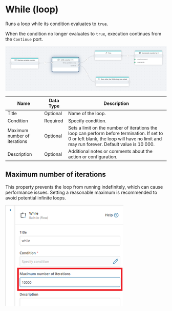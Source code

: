 # While (loop)

Runs a loop while its condition evaluates to `true`.

When the condition no longer evaluates to `true`, execution continues from the `Continue` port.

![image](../../../../images/flow/while.png)

| Name                            | Data Type   | Description                                           |
|---------------------------------|-------------|-------------------------------------------------------|
| Title                 | Optional    | Name of the loop.                       |
| Condition                  | Required    | Specify condition.         |
| Maximum number of iterations                  | Optional    | Sets a limit on the number of iterations the loop can perform before termination. If set to 0 or left blank, the loop will have no limit and may run forever. Default value is 10 000.|
| Description              | Optional    | Additional notes or comments about the action or configuration.    |

## Maximum number of iterations

This property prevents the loop from running indefinitely, which can cause performance issues.  Setting a reasonable maximum is recommended to avoid potential infinite loops.

![img](../../../../images/flow/max-While-Iteration.png)